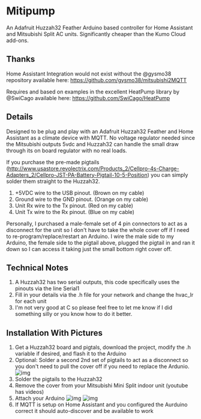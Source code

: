 # Mitipump
An  Adafruit Huzzah32 Feather Arduino based controller for Home Assistant and Mitsubishi Split AC units. Significantly cheaper than the Kumo Cloud add-ons.

## Thanks
Home Assistant Integration would not exist without the @gysmo38 repository available here: https://github.com/gysmo38/mitsubishi2MQTT

Requires and based on examples in the excellent HeatPump library by @SwiCago available here: https://github.com/SwiCago/HeatPump

## Details
Designed to be plug and play with an Adafruit Huzzah32 Feather and Home Assistant as a climate device with MQTT. No voltage regulator needed since the Mitsubishi outputs 5vdc and Huzzah32 can handle the small draw through its on board regulator with no real loads.

If you purchase the pre-made pigtails (http://www.usastore.revolectrix.com/Products_2/Cellpro-4s-Charge-Adapters_2/Cellpro-JST-PA-Battery-Pigtail-10-5-Position) you can simply solder them straight to the Huzzah32. 

1. +5VDC wire to the USB pinout. (Brown on my cable)
2. Ground wire to the GND pinout. (Orange on my cable)
3. Unit Rx wire to the Tx pinout. (Red on my cable)
4. Unit Tx wire to the Rx pinout. (Blue on my cable)

Personally, I purchased a male-female set of 4 pin connectors to act as a disconnect for the unit so I don't have to take the whole cover off if I need to re-program/replace/restart an Arduino. I wire the male side to my Arduino, the female side to the pigtail above, plugged the pigtail in and ran it down so I can access it taking just the small bottom right cover off.

## Technical Notes
1. A Huzzah32 has two serial outputs, this code specifically uses the pinouts via the line Serial1
2. Fill in your details via the .h file for your network and change the hvac_lr for each unit
3. I'm not very good at C so please feel free to let me know if I did something silly or you know how to do it better.

## Installation With Pictures
1. Get a Huzzah32 board and pigtals, download the project, modify the .h variable if desired, and flash it to the Arduino
2. Optional: Solder a second 2nd set of pigtails to act as a disconnect so you don't need to pull the cover off if you need to replace the Ardunio. ![img](https://www.mattemerson.com/ard/1.jpg)
3. Solder the pigtails to the Huzzah32
4. Remove the cover from your Mitsubishi Mini Split indoor unit (youtube has videos)
5. Attach your Arduino ![img](https://www.mattemerson.com/ard/2.jpg) ![img](https://www.mattemerson.com/ard/3.jpg)
6. If MQTT is setup on Home Assistant and you configured the Aurduino correct it should auto-discover and be available to work
